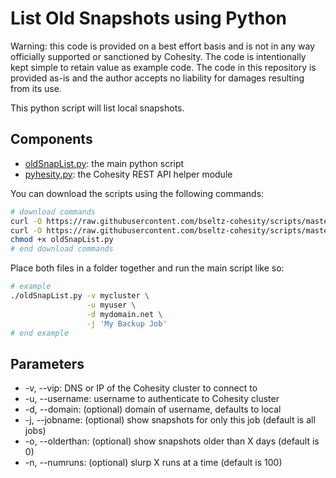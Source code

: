 # List Old Snapshots using Python

Warning: this code is provided on a best effort basis and is not in any way officially supported or sanctioned by Cohesity. The code is intentionally kept simple to retain value as example code. The code in this repository is provided as-is and the author accepts no liability for damages resulting from its use.

This python script will list local snapshots.

## Components

* [oldSnapList.py](https://raw.githubusercontent.com/bseltz-cohesity/scripts/master/python/oldSnapList/oldSnapList.py): the main python script
* [pyhesity.py](https://raw.githubusercontent.com/bseltz-cohesity/scripts/master/python/pyhesity/pyhesity.py): the Cohesity REST API helper module

You can download the scripts using the following commands:

```bash
# download commands
curl -O https://raw.githubusercontent.com/bseltz-cohesity/scripts/master/python/oldSnapList/oldSnapList.py
curl -O https://raw.githubusercontent.com/bseltz-cohesity/scripts/master/python/pyhesity.py
chmod +x oldSnapList.py
# end download commands
```

Place both files in a folder together and run the main script like so:

```bash
# example
./oldSnapList.py -v mycluster \
                 -u myuser \
                 -d mydomain.net \
                 -j 'My Backup Job'
# end example
```

## Parameters

* -v, --vip: DNS or IP of the Cohesity cluster to connect to
* -u, --username: username to authenticate to Cohesity cluster
* -d, --domain: (optional) domain of username, defaults to local
* -j, --jobname: (optional) show snapshots for only this job (default is all jobs)
* -o, --olderthan: (optional) show snapshots older than X days (default is 0)
* -n, --numruns: (optional) slurp X runs at a time (default is 100)
